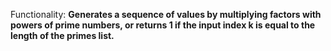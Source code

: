 Functionality: **Generates a sequence of values by multiplying factors with powers of prime numbers, or returns 1 if the input index k is equal to the length of the primes list.**
